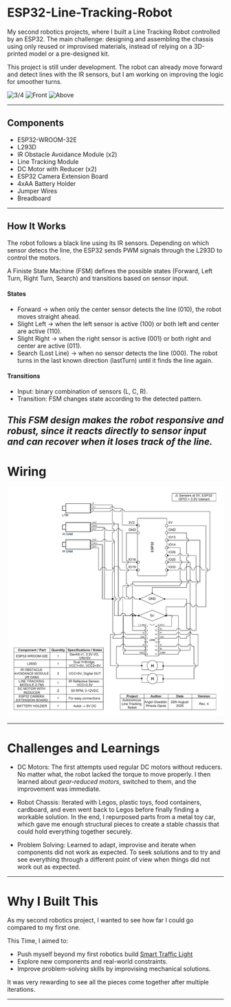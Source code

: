 # ESP32-Line-Tracking-Robot

My second robotics projects, where I built a Line Tracking Robot controlled by an ESP32. 
The main challenge: designing and assembling the chassis using only reused or improvised materials, instead of relying on a 3D-printed model or a pre-designed kit.

This project is still under development. The robot can already move forward and detect lines with the IR sensors, but I am working on improving the logic for smoother turns.

![3/4](LTR_3/4.png)
![Front](LTR_front.png)
![Above](LTR_above.png)

---

## Components 
 
- ESP32-WROOM-32E
- L293D
- IR Obstacle Avoidance Module (x2)
- Line Tracking Module
- DC Motor with Reducer (x2)
- ESP32 Camera Extension Board
- 4xAA Battery Holder
- Jumper Wires
- Breadboard

---

## How It Works

The robot follows a black line using its IR sensors. Depending on which sensor detecs the line, the ESP32 sends PWM signals through the L293D to control the motors. 

A Finiste State Machine (FSM) defines the possible states (Forward, Left Turn, Right Turn, Search) and transitions based on sensor input. 

#### States
- Forward → when only the center sensor detects the line (010), the robot moves straight ahead.
- Slight Left → when the left sensor is active (100) or both left and center are active (110).
- Slight Right → when the right sensor is active (001) or both right and center are active (011).
- Search (Lost Line) → when no sensor detects the line (000). The robot turns in the last known direction (lastTurn) until it finds the line again.

#### Transitions
- Input: binary combination of sensors (L, C, R).
- Transition: FSM changes state according to the detected pattern.

*This FSM design makes the robot responsive and robust, since it reacts directly to sensor input and can recover when it loses track of the line.*
---

# Wiring

![Wiring Diagram](LTM_WD.png) 

---

# Challenges and Learnings

- DC Motors: 
The first attempts used regular DC motors without reducers. No matter what, the robot lacked the torque to move properly. I then learned about *gear-reduced motors*, switched to them, and the improvement was immediate. 

- Robot Chassis: 
Iterated with Legos, plastic toys, food containers, cardboard, and even went back to Legos before finally finding a workable solution. In the end, I repurposed parts from a metal toy car, which gave me enough structural pieces to create a stable chassis that could hold everything together securely. 

- Problem Solving: 
Learned to adapt, improvise and iterate when components did not work as expected. To seek solutions and to try and see everything through a different point of view when things did not work out as expected.

---

# Why I Built This

As my second robotics project, I wanted to see how far I could go compared to my first one. 

This Time, I aimed to: 

- Push myself beyond my first robotics build [Smart Traffic Light](https://github.com/pinedaangel20/smart-traffic-light-esp32-lcd-button)
- Explore new components and real-world constraints.
- Improve problem-solving skills by improvising mechanical solutions. 

It was very rewarding to see all the pieces come together after multiple iterations. 

---



